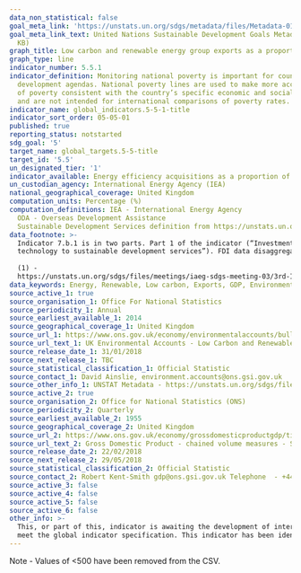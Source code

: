 ```yaml
---
data_non_statistical: false
goal_meta_link: 'https://unstats.un.org/sdgs/metadata/files/Metadata-01-02-01.pdf '
goal_meta_link_text: United Nations Sustainable Development Goals Metadata (PDF 98.2
  KB)
graph_title: Low carbon and renewable energy group exports as a proportion of GDP
graph_type: line
indicator_number: 5.5.1
indicator_definition: Monitoring national poverty is important for country-specific
  development agendas. National poverty lines are used to make more accurate estimates
  of poverty consistent with the country’s specific economic and social circumstances,
  and are not intended for international comparisons of poverty rates.
indicator_name: global_indicators.5-5-1-title
indicator_sort_order: 05-05-01
published: true
reporting_status: notstarted
sdg_goal: '5'
target_name: global_targets.5-5-title
target_id: '5.5'
un_designated_tier: '1'
indicator_available: Energy efficiency acquisitions as a proportion of GDP
un_custodian_agency: International Energy Agency (IEA)
national_geographical_coverage: United Kingdom
computation_units: Percentage (%)
computation_definitions: IEA - International Energy Agency
  ODA - Overseas Development Assistance
  Sustainable Development Services definition from https://unstats.un.org/sdgs/files/meetings/iaeg-sdgs-meeting-03/3rd-IAEG-SDGs-presentation-SE4ALL--7.b.1.pdf
data_footnote: >-
  Indicator 7.b.1 is in two parts. Part 1 of the indicator (“Investments in energy efficiency as a proportion of GDP...") is currently displaying, and we are in the process of sourcing Part 2 ("...the amount of foreign direct investment in financial transfer for infrastructure and
  technology to sustainable development services”). FDI data disaggregated by ‘sustainability development services’ (or similar) are not currently available, and UN Stat (1) recommend further 'reflections on definition' to inform data acquisition for this indicator.
  
  (1) -
  https://unstats.un.org/sdgs/files/meetings/iaeg-sdgs-meeting-03/3rd-IAEG-SDGs-presentation-SE4ALL--7.b.1.pdf
data_keywords: Energy, Renewable, Low carbon, Exports, GDP, Environmental Accounts, Environment, Sustainable Development
source_active_1: true
source_organisation_1: Office For National Statistics
source_periodicity_1: Annual
source_earliest_available_1: 2014
source_geographical_coverage_1: United Kingdom
source_url_1: https://www.ons.gov.uk/economy/environmentalaccounts/bulletins/finalestimates/2016
source_url_text_1: UK Environmental Accounts - Low Carbon and Renewable Energy Economy Survey - 2016 final estimates
source_release_date_1: 31/01/2018
source_next_release_1: TBC
source_statistical_classification_1: Official Statistic
source_contact_1: David Ainslie, environment.accounts@ons.gsi.gov.uk
source_other_info_1: UNSTAT Metadata - https://unstats.un.org/sdgs/files/meetings/iaeg-sdgs-meeting-03/3rd-IAEG-SDGs-presentation-SE4ALL--7.b.1.pdf
source_active_2: true
source_organisation_2: Office for National Statistics (ONS)
source_periodicity_2: Quarterly
source_earliest_available_2: 1955
source_geographical_coverage_2: United Kingdom
source_url_2: https://www.ons.gov.uk/economy/grossdomesticproductgdp/timeseries/abmi/pn2
source_url_text_2: Gross Domestic Product - chained volume measures - Seasonally adjusted £m
source_release_date_2: 22/02/2018
source_next_release_2: 29/05/2018
source_statistical_classification_2: Official Statistic 
source_contact_2: Robert Kent-Smith gdp@ons.gsi.gov.uk Telephone  - +44(0)1633 651618
source_active_3: false
source_active_4: false
source_active_5: false
source_active_6: false
other_info: >-
  This, or part of this, indicator is awaiting the development of internationally established methodology and standards (classified by the UN as tier 3). This indicator is being used as an approximation of the UN SDG Indicator. Where possible, we will work to identify or develop UK data to
  meet the global indicator specification. This indicator has been identified in collaboration with topic experts.
---
```

Note - Values of <500 have been removed from the CSV.
